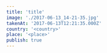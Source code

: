 ```yaml
---
title: 'title'
image: './2017-06-13_14-21-35.jpg'
takenAt: '2017-06-13T12:21:35.000Z'
country: '<country>'
place: '<place>'
publish: true
---
```

